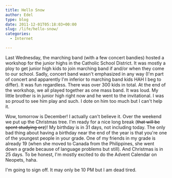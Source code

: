 ```yaml
---
title: Hello Snow
author: Edel
type: blog
date: 2011-12-01T05:18:03+00:00
slug: /life/hello-snow/
categories:
  - Internet

---
```

Last Wednesday, the marching band (with a few concert bandies) hosted a workshop for the junior highs in the Catholic School District. It was mostly a ploy to get junior high kids to join marching band if and/or when they come to our school. Sadly, concert band wasn't emphasized in any way (I'm part of concert and apparently I'm inferior to marching band kids HAH I beg to differ). It was fun regardless. There was over 300 kids in total. At the end of the workshop, we all played together as one mass band. It was loud. My little brother is in junior high right now and he went to the invitational. I was so proud to see him play and such. I dote on him too much but I can't help it.

Wow, tomorrow is December! I actually can't believe it. Over the weekend we put up the Christmas tree. I'm ready for a nice long break (<strike>that will be spent studying orz</strike>)! My birthday is in 31 days, not including today. The only bad thing about having a birthday near the end of the year is that you're one of the youngest people in your grade. One of my friends in my grade is already 19 (when she moved to Canada from the Philippines, she went down a grade because of language problems but still). And Christmas is in 25 days. To be honest, I'm mostly excited to do the Advent Calendar on Neopets, haha.

I'm going to sign off. It may only be 10 PM but I am dead tired.


